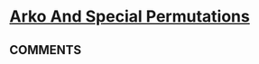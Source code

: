 # [Arko And Special Permutations](https://toph.co/p/arko-and-special-permutations)

## __COMMENTS__

> 

